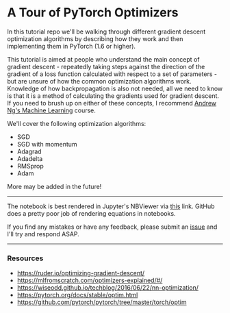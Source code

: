 # A Tour of PyTorch Optimizers

In this tutorial repo we'll be walking through different gradient descent optimization algorithms by describing how they work and then implementing them in PyTorch (1.6 or higher).

This tutorial is aimed at people who understand the main concept of gradient descent - repeatedly taking steps against the direction of the gradient of a loss function calculated with respect to a set of parameters - but are unsure of how the common optimization algorithms work. Knowledge of how backpropagation is also not needed, all we need to know is that it is a method of calculating the gradients used for gradient descent. If you need to brush up on either of these concepts, I recommend [Andrew Ng's Machine Learning](https://www.coursera.org/learn/machine-learning/) course.

We'll cover the following optimization algorithms:

* SGD
* SGD with momentum
* Adagrad
* Adadelta
* RMSprop
* Adam

More may be added in the future!

---

The notebook is best rendered in Jupyter's NBViewer via [this](https://nbviewer.jupyter.org/github/bentrevett/pytorch-optimizers/blob/main/a-tour-of-optimizers.ipynb) link. GitHub does a pretty poor job of rendering equations in notebooks.

If you find any mistakes or have any feedback, please submit an [issue](https://github.com/bentrevett/a-tour-of-optimizers/issues/new) and I'll try and respond ASAP.

---

### Resources

* https://ruder.io/optimizing-gradient-descent/
* https://mlfromscratch.com/optimizers-explained/#/
* https://wiseodd.github.io/techblog/2016/06/22/nn-optimization/
* https://pytorch.org/docs/stable/optim.html
* https://github.com/pytorch/pytorch/tree/master/torch/optim
